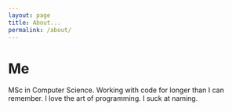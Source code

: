 ```yaml
---
layout: page
title: About...
permalink: /about/
---
```


# Me

MSc in Computer Science. Working with code for longer than I 
can remember. I love the art of programming. I suck at naming.


